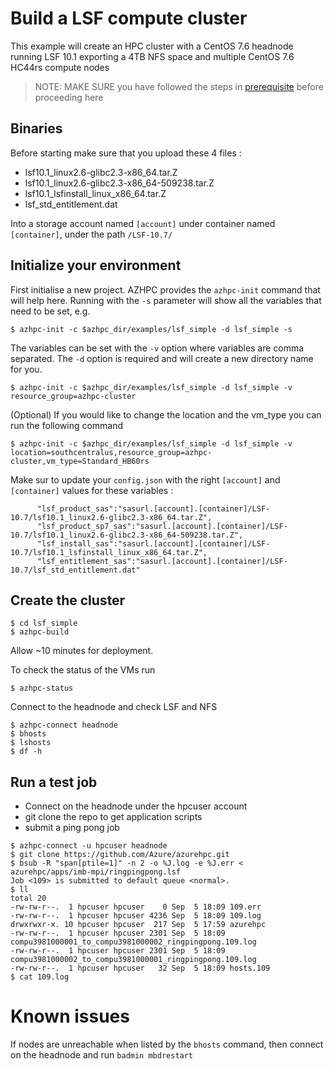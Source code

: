 # Build a LSF compute cluster

This example will create an HPC cluster with a CentOS 7.6 headnode running LSF 10.1 exporting a 4TB NFS space and multiple CentOS 7.6 HC44rs compute nodes

>NOTE: MAKE SURE you have followed the steps in [prerequisite](../../tutorials/prerequisites.md) before proceeding here

## Binaries
Before starting make sure that you upload these 4 files :
- lsf10.1_linux2.6-glibc2.3-x86_64.tar.Z
- lsf10.1_linux2.6-glibc2.3-x86_64-509238.tar.Z
- lsf10.1_lsfinstall_linux_x86_64.tar.Z
- lsf_std_entitlement.dat

Into a storage account named `[account]` under container named `[container]`, under the path `/LSF-10.7/`


## Initialize your environment
First initialise a new project. AZHPC provides the `azhpc-init` command that will help here.  Running with the `-s` parameter will show all the variables that need to be set, e.g.

```
$ azhpc-init -c $azhpc_dir/examples/lsf_simple -d lsf_simple -s
```

The variables can be set with the `-v` option where variables are comma separated.  The `-d` option is required and will create a new directory name for you.

```
$ azhpc-init -c $azhpc_dir/examples/lsf_simple -d lsf_simple -v resource_group=azhpc-cluster
```

(Optional) If you would like to change the location and the vm_type you can run the following command

```
$ azhpc-init -c $azhpc_dir/examples/lsf_simple -d lsf_simple -v location=southcentralus,resource_group=azhpc-cluster,vm_type=Standard_HB60rs
```

Make sur to update your `config.json` with the right `[account]` and `[container]` values for these variables :

```
      "lsf_product_sas":"sasurl.[account].[container]/LSF-10.7/lsf10.1_linux2.6-glibc2.3-x86_64.tar.Z",
      "lsf_product_sp7_sas":"sasurl.[account].[container]/LSF-10.7/lsf10.1_linux2.6-glibc2.3-x86_64-509238.tar.Z",
      "lsf_install_sas":"sasurl.[account].[container]/LSF-10.7/lsf10.1_lsfinstall_linux_x86_64.tar.Z",
      "lsf_entitlement_sas":"sasurl.[account].[container]/LSF-10.7/lsf_std_entitlement.dat"
```

## Create the cluster 

```
$ cd lsf_simple
$ azhpc-build
```

Allow ~10 minutes for deployment.

To check the status of the VMs run
```
$ azhpc-status
```
Connect to the headnode and check LSF and NFS

```
$ azhpc-connect headnode
$ bhosts
$ lshosts
$ df -h
```

## Run a test job

- Connect on the headnode under the hpcuser account
- git clone the repo to get application scripts
- submit a ping pong job

```
$ azhpc-connect -u hpcuser headnode
$ git clone https://github.com/Azure/azurehpc.git
$ bsub -R "span[ptile=1]" -n 2 -o %J.log -e %J.err < azurehpc/apps/imb-mpi/ringpingpong.lsf
Job <109> is submitted to default queue <normal>.
$ ll
total 20
-rw-rw-r--.  1 hpcuser hpcuser    0 Sep  5 18:09 109.err
-rw-rw-r--.  1 hpcuser hpcuser 4236 Sep  5 18:09 109.log
drwxrwxr-x. 10 hpcuser hpcuser  217 Sep  5 17:59 azurehpc
-rw-rw-r--.  1 hpcuser hpcuser 2301 Sep  5 18:09 compu3981000001_to_compu3981000002_ringpingpong.109.log
-rw-rw-r--.  1 hpcuser hpcuser 2301 Sep  5 18:09 compu3981000002_to_compu3981000001_ringpingpong.109.log
-rw-rw-r--.  1 hpcuser hpcuser   32 Sep  5 18:09 hosts.109
$ cat 109.log
```


# Known issues

If nodes are unreachable when listed by the `bhosts` command, then connect on the headnode and run `badmin mbdrestart`
